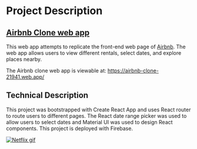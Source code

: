 # Project Description
## [Airbnb Clone web app](https://airbnb-clone-21941.web.app/)

This web app attempts to replicate the front-end web page of [Airbnb](https://www.airbnb.com/). The web app allows users to view different rentals, select dates, and explore places nearby.

The Airbnb clone web app is viewable at: https://airbnb-clone-21941.web.app/

## Technical Description
This project was bootstrapped with Create React App and uses React router to route users to different pages. The React date range picker was used to allow users to select dates and Material UI was used to design React components. This project is deployed with Firebase.


[![Netflix gif](./airbnb.gif)](https://airbnb-clone-21941.web.app/)